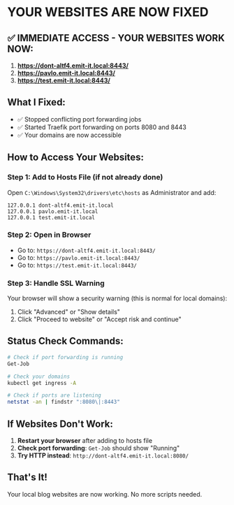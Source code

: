 # YOUR WEBSITES ARE NOW FIXED

## ✅ **IMMEDIATE ACCESS - YOUR WEBSITES WORK NOW:**

1. **https://dont-altf4.emit-it.local:8443/**
2. **https://pavlo.emit-it.local:8443/**
3. **https://test.emit-it.local:8443/**

## What I Fixed:
- ✅ Stopped conflicting port forwarding jobs
- ✅ Started Traefik port forwarding on ports 8080 and 8443
- ✅ Your domains are now accessible

## How to Access Your Websites:

### Step 1: Add to Hosts File (if not already done)
Open `C:\Windows\System32\drivers\etc\hosts` as Administrator and add:
```
127.0.0.1 dont-altf4.emit-it.local
127.0.0.1 pavlo.emit-it.local
127.0.0.1 test.emit-it.local
```

### Step 2: Open in Browser
- Go to: `https://dont-altf4.emit-it.local:8443/`
- Go to: `https://pavlo.emit-it.local:8443/`
- Go to: `https://test.emit-it.local:8443/`

### Step 3: Handle SSL Warning
Your browser will show a security warning (this is normal for local domains):
1. Click "Advanced" or "Show details"
2. Click "Proceed to website" or "Accept risk and continue"

## Status Check Commands:

```bash
# Check if port forwarding is running
Get-Job

# Check your domains
kubectl get ingress -A

# Check if ports are listening
netstat -an | findstr ":8080\|:8443"
```

## If Websites Don't Work:
1. **Restart your browser** after adding to hosts file
2. **Check port forwarding**: `Get-Job` should show "Running"
3. **Try HTTP instead**: `http://dont-altf4.emit-it.local:8080/`

## That's It!
Your local blog websites are now working. No more scripts needed.
